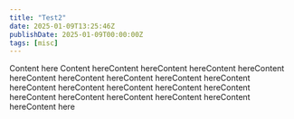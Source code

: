 ```yaml
---
title: "Test2"
date: 2025-01-09T13:25:46Z
publishDate: 2025-01-09T00:00:00Z
tags: [misc]
---
```


Content here Content hereContent hereContent hereContent hereContent hereContent hereContent hereContent hereContent hereContent hereContent hereContent hereContent hereContent hereContent hereContent hereContent hereContent hereContent hereContent hereContent here
